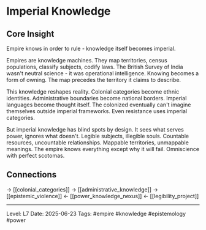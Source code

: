 # Imperial Knowledge

## Core Insight
Empire knows in order to rule - knowledge itself becomes imperial.

Empires are knowledge machines. They map territories, census populations, classify subjects, codify laws. The British Survey of India wasn't neutral science - it was operational intelligence. Knowing becomes a form of owning. The map precedes the territory it claims to describe.

This knowledge reshapes reality. Colonial categories become ethnic identities. Administrative boundaries become national borders. Imperial languages become thought itself. The colonized eventually can't imagine themselves outside imperial frameworks. Even resistance uses imperial categories.

But imperial knowledge has blind spots by design. It sees what serves power, ignores what doesn't. Legible subjects, illegible souls. Countable resources, uncountable relationships. Mappable territories, unmappable meanings. The empire knows everything except why it will fail. Omniscience with perfect scotomas.

## Connections
→ [[colonial_categories]]
→ [[administrative_knowledge]]
→ [[epistemic_violence]]
← [[power_knowledge_nexus]]
← [[legibility_project]]

---
Level: L7
Date: 2025-06-23
Tags: #empire #knowledge #epistemology #power